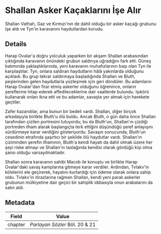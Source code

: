 # Shallan Asker Kaçaklarını İşe Alır
Shallan Vathah, Gaz ve Kırmızı'nın de dahil olduğu bir asker kaçağı grubunu işe aldı ve Tyn'in karavanını haydutlardan korudu.

## Details
Harap Ovalar'a doğru yolculuk yaparken bir akşam Shallan arabasından çıktığında karavanın önündeki grubun saldırıya uğradığını fark etti. Güneş batımında yaklaştıklarında, yeni karavanın muhafızlarının başı olan Tyn ile karşılaştılar. Tyn, onlara saldıran haydutların hâlâ yakınlarda olduğunu açıkladı. Bu grup tekrar saldırmaya başladığında Shallan ve Bluth, peşlerinden gelen haydutlarla yüzleşmek için geri döndüler. Bu adamların Harap Ovalar'dan firar etmiş askerler olduğunu öğrenince, onların şereflerine hitap ederek affedileceklerine dair vaatlerde bulundu. Işıkörü kullanarak onları ikna etti ve bu adamlar, savaşta yer almak için harekete geçtiler.

Zafer kazandılar, ama bunun bir bedeli vardı. Shallan,  diğer birçok arkadaşıyla birlikte Bluth'u ölü buldu. Ancak Bluth, o gün daha önce Shallan tarafından çizilen portresini tutuyordu; bu da Bluth'un, Shallan'ın çizdiği portreden ilham alarak başlangıçta terk ettiğini düşündüğü şeref anlayışını sürdürmeye karar verdiğini gösteriyordu. Savaşın sonucunda, Bluth'un cesedinin etrafında şaşırtıcı bir şekilde ölü haydutlar vardı. Shallan'ın çiziminden şerefin ilhamının, Bluth'a kendi hayatı da dahil olmak üzere her şeyi riske atmayı ve Shallan'ın taslağında kendisi olarak gördüğü kişi olma şansı olduğu varsayılmaktadır.

Shallan sonra karavanın sahibi Macob ile konuştu ve birlikte Harap Ovalar'daki savaş kamplarına gitmeye karar verdiler. Ardından, Tvlakv'in kölelerini ele geçirerek, hayatını kurtardığı için ödeme olarak onlara sahip oldu. Tvlakv'in itirazlarına rağmen Shallan, kendi yeni paralı askerler grubunun mülkiyetine dair geçici bir sahiplik iddiasıyla onun arabalarını da satın aldı.

## Metadata
| Field | Value |
| ----- | ----- |
| chapter | *Parlayan Sözler* Böl. 20 & 21 |
